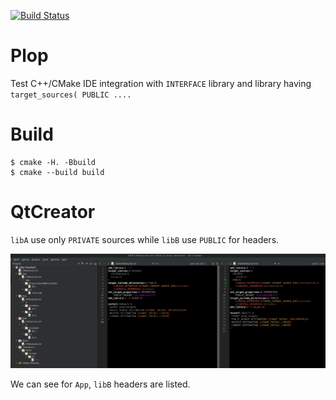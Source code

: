 [![Build Status](https://travis-ci.com/Mizux/plop.svg?branch=master)](https://travis-ci.com/Mizux/plop)
# Plop
Test C++/CMake IDE integration with `INTERFACE` library and library having `target_sources( PUBLIC ....`

# Build
```shell
$ cmake -H. -Bbuild
$ cmake --build build
```

# QtCreator
`libA` use only `PRIVATE` sources while `libB` use `PUBLIC` for headers.

![qtcreator integration](qtcreator.png)

We can see for `App`, `libB` headers are listed.

